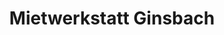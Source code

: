 ---
title: "Mietwerkstatt Ginsbach"
url: /saarbruecken/mietwerkstatt-ginsbach/
shop: Autowerkstatt
---
